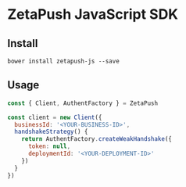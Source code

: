 # ZetaPush JavaScript SDK

## Install

```console
bower install zetapush-js --save
```

## Usage

```javascript
const { Client, AuthentFactory } = ZetaPush

const client = new Client({
  businessId: '<YOUR-BUSINESS-ID>',
  handshakeStrategy() {
    return AuthentFactory.createWeakHandshake({
      token: null,
      deploymentId: '<YOUR-DEPLOYMENT-ID>'
    })
  }
})
```
